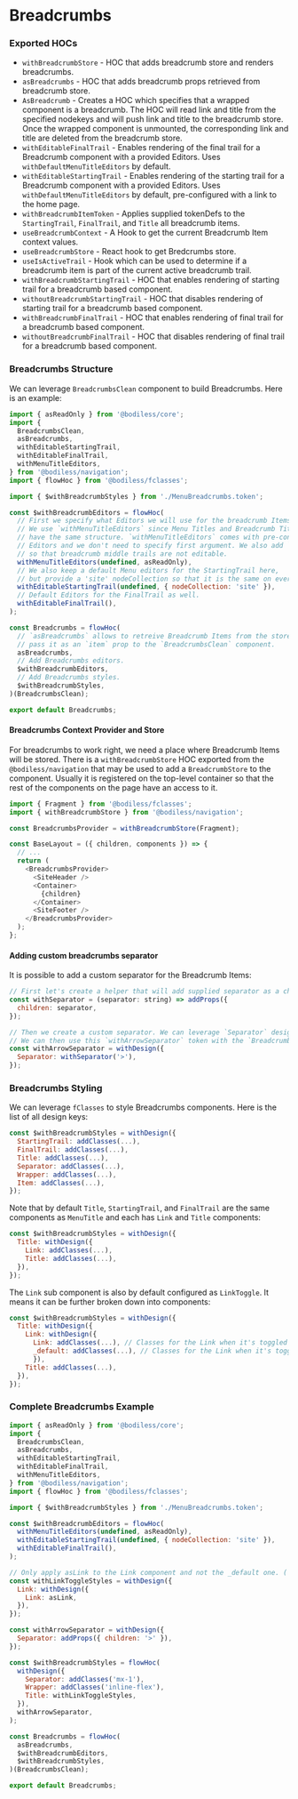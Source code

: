 # Breadcrumbs

### Exported HOCs

 - `withBreadcrumbStore` - HOC that adds breadcrumb store and renders breadcrumbs.
 - `asBreadcrumbs` - HOC that adds breadcrumb props retrieved from breadcrumb store.
 - `AsBreadcrumb` - Creates a HOC which specifies that a wrapped component is a breadcrumb. The HOC will read link and title from the specified nodekeys and will push link and title to the breadcrumb store. Once the wrapped component is unmounted, the corresponding link and title are deleted from the breadcrumb store.
 - `withEditableFinalTrail` - Enables rendering of the final trail for a Breadcrumb component with a provided Editors. Uses `withDefaultMenuTitleEditors` by default.
 - `withEditableStartingTrail` - Enables rendering of the starting trail for a Breadcrumb component with a provided Editors. Uses `withDefaultMenuTitleEditors` by default, pre-configured with a link to the home page.
 - `withBreadcrumbItemToken` - Applies supplied tokenDefs to the `StartingTrail`, `FinalTrail`, and `Title` all breadcrumb items.
 - `useBreadcrumbContext` - A Hook to get the current Breadcrumb Item context values.
 - `useBreadcrumbStore` - React hook to get Bredcrumbs store.
 - `useIsActiveTrail` - Hook which can be used to determine if a breadcrumb item is part of the current active breadcrumb trail.
 - `withBreadcrumbStartingTrail` - HOC that enables rendering of starting trail for a breadcrumb based component.
 - `withoutBreadcrumbStartingTrail` - HOC that disables rendering of starting trail for a breadcrumb based component.
 - `withBreadcrumbFinalTrail` - HOC that enables rendering of final trail for a breadcrumb based component.
 - `withoutBreadcrumbFinalTrail` - HOC that disables rendering of final trail for a breadcrumb based component.

### Breadcrumbs Structure
We can leverage `BreadcrumbsClean` component to build Breadcrumbs. Here is an example:
```js
import { asReadOnly } from '@bodiless/core';
import {
  BreadcrumbsClean,
  asBreadcrumbs,
  withEditableStartingTrail,
  withEditableFinalTrail,
  withMenuTitleEditors,
} from '@bodiless/navigation';
import { flowHoc } from '@bodiless/fclasses';

import { $withBreadcrumbStyles } from './MenuBreadcrumbs.token';

const $withBreadcrumbEditors = flowHoc(
  // First we specify what Editors we will use for the breadcrumb Items.
  // We use `withMenuTitleEditors` since Menu Titles and Breadcrumb Titles
  // have the same structure. `withMenuTitleEditors` comes with pre-configured
  // Editors and we don't need to specify first argument. We also add `asReadOnly`
  // so that breadcrumb middle trails are not editable.
  withMenuTitleEditors(undefined, asReadOnly),
  // We also keep a default Menu editors for the StartingTrail here,
  // but provide a 'site' nodeCollection so that it is the same on every page.
  withEditableStartingTrail(undefined, { nodeCollection: 'site' }),
  // Default Editors for the FinalTrail as well. 
  withEditableFinalTrail(),
);

const Breadcrumbs = flowHoc(
  // `asBreadcrumbs` allows to retreive Breadcrumb Items from the store and
  // pass it as an `item` prop to the `BreadcrumbsClean` component.
  asBreadcrumbs,
  // Add Breadcrumbs editors.
  $withBreadcrumbEditors,
  // Add Breadcrumbs styles.
  $withBreadcrumbStyles,
)(BreadcrumbsClean);

export default Breadcrumbs;
```

#### Breadcrumbs Context Provider and Store
For breadcrumbs to work right, we need a place where Breadcrumb Items will be stored. There is a `withBreadcrumbStore` HOC exported from the `@bodiless/navigation` that may be used to add a `BreadcrumbStore` to the component. Usually it is registered on the top-level container so that the rest of the components on the page have an access to it.

```js
import { Fragment } from '@bodiless/fclasses';
import { withBreadcrumbStore } from '@bodiless/navigation';

const BreadcrumbsProvider = withBreadcrumbStore(Fragment);

const BaseLayout = ({ children, components }) => {
  // ...
  return (
    <BreadcrumbsProvider>
      <SiteHeader />
      <Container>
        {children}
      </Container>
      <SiteFooter />
    </BreadcrumbsProvider>
  );
};
```

#### Adding custom breadcrumbs separator
It is possible to add a custom separator for the Breadcrumb Items:
```js
// First let's create a helper that will add supplied separator as a child.
const withSeparator = (separator: string) => addProps({
  children: separator,
});

// Then we create a custom separator. We can leverage `Separator` design key.
// We can then use this `withArrowSeparator` token with the `BreadcrumbsClean` component.
const withArrowSeparator = withDesign({
  Separator: withSeparator('>'),
});
```

### Breadcrumbs Styling
We can leverage `fClasses` to style Breadcrumbs components. Here is the list of all design keys:
```js
const $withBreadcrumbStyles = withDesign({
  StartingTrail: addClasses(...),
  FinalTrail: addClasses(...),
  Title: addClasses(...),
  Separator: addClasses(...),
  Wrapper: addClasses(...),
  Item: addClasses(...),
});
```
Note that by default `Title`, `StartingTrail`, and `FinalTrail` are the same components as `MenuTitle` and each has `Link` and `Title` components:
```js
const $withBreadcrumbStyles = withDesign({
  Title: withDesign({
    Link: addClasses(...),
    Title: addClasses(...),
  }),
});
```
The `Link` sub component is also by default configured as `LinkToggle`. It means it can be further broken down into components:
```js
const $withBreadcrumbStyles = withDesign({
  Title: withDesign({
    Link: withDesign({
      Link: addClasses(...), // Classes for the Link when it's toggled on
      _default: addClasses(...), // Classes for the Link when it's toggled off
      }),
    Title: addClasses(...),
  }),
});
```

### Complete Breadcrumbs Example
```js
import { asReadOnly } from '@bodiless/core';
import {
  BreadcrumbsClean,
  asBreadcrumbs,
  withEditableStartingTrail,
  withEditableFinalTrail,
  withMenuTitleEditors,
} from '@bodiless/navigation';
import { flowHoc } from '@bodiless/fclasses';

import { $withBreadcrumbStyles } from './MenuBreadcrumbs.token';

const $withBreadcrumbEditors = flowHoc(
  withMenuTitleEditors(undefined, asReadOnly),
  withEditableStartingTrail(undefined, { nodeCollection: 'site' }),
  withEditableFinalTrail(),
);

// Only apply asLink to the Link component and not the _default one. ( LinkToggle )
const withLinkToggleStyles = withDesign({
  Link: withDesign({
    Link: asLink,
  }),
});

const withArrowSeparator = withDesign({
  Separator: addProps({ children: '>' }),
});

const $withBreadcrumbStyles = flowHoc(
  withDesign({
    Separator: addClasses('mx-1'),
    Wrapper: addClasses('inline-flex'),
    Title: withLinkToggleStyles,
  }),
  withArrowSeparator,
);

const Breadcrumbs = flowHoc(
  asBreadcrumbs,
  $withBreadcrumbEditors,
  $withBreadcrumbStyles,
)(BreadcrumbsClean);

export default Breadcrumbs;
```
